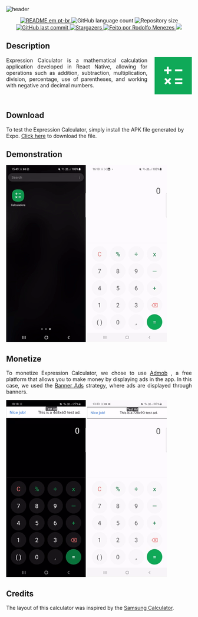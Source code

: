 ![header](https://capsule-render.vercel.app/api?type=waving&color=15f57f&height=300&section=header&text=Calculator&fontSize=90&fontColor=fff&animation=fadeIn&fontAlignY=38&fontAlign=62&desc=Mathematical%20Calculation%20Application&descAlignY=51&descAlign=67)

<p align="center">
  <a href="https://www.linkedin.com/in/rodolfo-souza-menezes/" target="_blank">
    <img alt="README em pt-br" src="https://img.shields.io/badge/README%20em%20Português-🇧🇷-%098307">
  </a>
  <img alt="GitHub language count" src="https://img.shields.io/github/languages/count/rodolfosouzamenezes/expo-calculator?color=%0B962B">
  <img alt="Repository size" src="https://img.shields.io/github/repo-size/rodolfosouzamenezes/expo-calculator?color=0FA958">
  <a href="https://github.com/rodolfosouzamenezes/expo-calculator/commits/master">
    <img alt="GitHub last commit" src="https://img.shields.io/github/last-commit/rodolfosouzamenezes/expo-calculator?color=1AB045">
  </a>
  <!-- <img alt="License" src="https://img.shields.io/badge/license-MIT-brightgreen"> -->
  <a href="https://github.com/rodolfosouzamenezes/expo-calculator/stargazers">
    <img alt="Stargazers" src="https://img.shields.io/github/stars/rodolfosouzamenezes/expo-calculator?color=25B734&label=Repository%20Stars">
  </a>
  <a href="https://www.linkedin.com/in/rodolfo-souza-menezes/" target="_blank">
    <img alt="Feito por Rodolfo Menezes" src="https://img.shields.io/badge/feito%20por-Rodolfo%20Menezes-%3CBE30">
  </a>
  <a href="https://www.linkedin.com/in/rodolfo-souza-menezes/" target="_blank">
    <img src="https://img.shields.io/static/v1?logo=linkedin&label=&message=LinkedIn&color=5a5a5a" target="_blank">
  </a> 
</p>

## Description
<img src="./assets/icon.png" align="right" width="20%" alt="Expression Calculator Logo" style="margin-left: 20px;" />
<p style='text-align: justify;'>
  Expression Calculator is a mathematical calculation application developed in React Native, allowing for operations such as addition, subtraction, multiplication, division, percentage, use of parentheses, and working with negative and decimal numbers.     
</p>
<br clear="right"/>


## Download
To test the Expression Calculator, simply install the APK file generated by Expo. [Click here](https://expo.dev/artifacts/eas/jPJEcrWnh1i75SpDyUHAwz.apk) to download the file.

## Demonstration
<img src="./docs/assets/demonstration-dark.gif" alt="Demonstration Dark Mode" />
<img src="./docs/assets/demonstration-light.gif" alt="Demonstration Dark Mode" />


## Monetize
<p style='text-align: justify;'>
  To monetize Expression Calculator, we chose to use 
  <a href="https://www.google.com/url?sa=t&rct=j&q=&esrc=s&source=web&cd=&cad=rja&uact=8&ved=2ahUKEwj2n9jS_br8AhUZq5UCHUQaAYYQFnoECAoQAQ&url=https%3A%2F%2Fadmob.google.com%2Fhome%2F&usg=AOvVaw0xBmHkXSnIkhX5iU-yGkoi" target="_blank">Admob</a>
  , a free platform that allows you to make money by displaying ads in the app. In this case, we used the 
  <a href="https://docs.page/invertase/react-native-google-mobile-ads/displaying-ads#banner-ads-component" target="_blank">Banner Ads</a> strategy, where ads are displayed through banners.     
</p>
<img src="./docs/assets/monetize-dark.gif" alt="Admob Demonstration Dark Mode" />
<img src="./docs/assets/monetize-light.gif" alt="Admob Demonstration" />


## Credits
The layout of this calculator was inspired by the [Samsung Calculator](https://play.google.com/store/apps/details?id=com.sec.android.app.popupcalculator).


